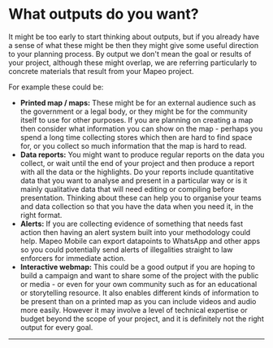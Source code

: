 # What outputs do you want?

It might be too early to start thinking about outputs, but if you already have a sense of what these might be then they might give some useful direction to your planning process. By output we don't mean the goal or results of your project, although these might overlap, we are referring particularly to concrete materials that result from your Mapeo project.

For example these could be:

* **Printed map / maps:** These might be for an external audience such as the government or a legal body, or they might be for the community itself to use for other purposes. If you are planning on creating a map then consider what information you can show on the map - perhaps you spend a long time collecting stores which then are hard to find space for, or you collect so much information that the map is hard to read.
* **Data reports:** You might want to produce regular reports on the data you collect, or wait until the end of your project and then produce a report with all the data or the highlights. Do your reports include quantitative data that you want to analyse and present in a particular way or is it mainly qualitative data that will need editing or compiling before presentation. Thinking about these can help you to organise your teams and data collection so that you have the data when you need it, in the right format.
* **Alerts:** If you are collecting evidence of something that needs fast action then having an alert system built into your methodology could help. Mapeo Mobile can export datapoints to WhatsApp and other apps so you could potentially send alerts of illegalities straight to law enforcers for immediate action.&#x20;
* **Interactive webmap:** This could be a good output if you are hoping to build a campaign and want to share some of the project with the public or media - or even for your own community such as for an educational or storytelling resource. It also enables different kinds of information to be present than on a printed map as you can include videos and audio more easily. However it may involve a level of technical expertise or budget beyond the scope of your project, and it is definitely not the right output for every goal.

****
